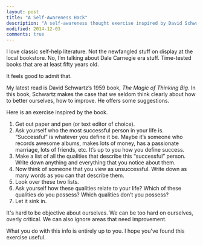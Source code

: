 ```yaml
---
layout: post
title: "A Self-Awareness Hack"
description: "A self-awareness thought exercise inspired by David Schwartz." 
modified: 2014-12-03
comments: true
---
```

I love classic self-help literature.  Not the newfangled stuff on display at the local bookstore.  No, I’m talking about Dale Carnegie era stuff.  Time-tested books that are at least fifty years old.

It feels good to admit that.

My latest read is David Schwartz’s 1959 book, *The Magic of Thinking Big*.  In this book, Schwartz makes the case that we seldom think clearly about how to better ourselves, how to improve.  He offers some suggestions.

Here is an exercise inspired by the book.

  1. Get out paper and pen (or text editor of choice).
  2. Ask yourself who the most successful person in your life is.  “Successful” is whatever you define it be.  Maybe it’s someone who records awesome albums, makes lots of money, has a passionate marriage, lots of friends, etc.  It’s up to you how you define success.
  3. Make a list of all the qualities that describe this “successful” person.  Write down anything and everything that you notice about them.
  4. Now think of someone that you view as unsuccessful.  Write down as many words as you can that describe them.
  5. Look over these two lists.
  6. Ask yourself how these qualities relate to your life?  Which of these qualities do you possess?  Which qualities don’t you possess?
  7. Let it sink in.

It's hard to be objective about ourselves.  We can be too hard on ourselves, overly critical.  We can also ignore areas that need improvement.

What you do with this info is entirely up to you.  I hope you've found this exercise useful.

